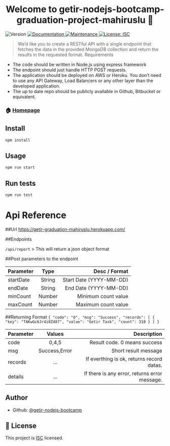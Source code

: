 <h1 align="center">Welcome to getir-nodejs-bootcamp-graduation-project-mahiruslu 👋</h1>
<p>
  <img alt="Version" src="https://img.shields.io/badge/version-1.0.0-blue.svg?cacheSeconds=2592000" />
  <a href="https://github.com/getir-nodejs-bootcamp/getir-nodejs-bootcamp-graduation-project-mahiruslu#readme" target="_blank">
    <img alt="Documentation" src="https://img.shields.io/badge/documentation-yes-brightgreen.svg" />
  </a>
  <a href="https://github.com/getir-nodejs-bootcamp/getir-nodejs-bootcamp-graduation-project-mahiruslu/graphs/commit-activity" target="_blank">
    <img alt="Maintenance" src="https://img.shields.io/badge/Maintained%3F-yes-green.svg" />
  </a>
  <a href="https://github.com/getir-nodejs-bootcamp/getir-nodejs-bootcamp-graduation-project-mahiruslu/blob/master/LICENSE" target="_blank">
    <img alt="License: ISC" src="https://img.shields.io/github/license/getir-nodejs-bootcamp/getir-nodejs-bootcamp-graduation-project-mahiruslu" />
  </a>
</p>

> We’d like you to create a RESTful API with a single endpoint that fetches the data in the provided MongoDB collection and return the results in the requested format.
 Requirements
 - The code should be written in Node.js using express framework
 - The endpoint should just handle HTTP POST requests.
 - The application should be deployed on AWS or Heroku. You don’t need to use any API Gateway, Load Balancers or any other layer than the developed application.
 - The up to date repo should be publicly available in Github, Bitbucket or equivalent.

### 🏠 [Homepage](https://github.com/getir-nodejs-bootcamp/getir-nodejs-bootcamp-graduation-project-mahiruslu#readme)

## Install

```sh
npm install
```

## Usage

```sh
npm run start
```

## Run tests

```sh
npm run test
```
# Api Reference

##Url
https://getir-graduation-mahiruslu.herokuapp.com/

##Endpoints

`/api/report` > This will return a json object format

##Post parameters to the endpoint

| Parameter  | Type  | Desc / Format |
| :------------ |:---------------:| -----:|
| startDate      | String | Start Date (YYYY-MM-DD) |
| endDate      | String        |  End Date (YYYY-MM-DD) |
| minCount | Number        |    Minimum count value |
| maxCount | Number        |    Maximum count value |

##Returning Format
`{
    "code": "0",
    "msg": "Success",
    "records": [
        {
            "key": "TAKwGc6Jr4i8Z487",
            "value": "Getir Task",
            "count": 310
        }
    ]
}`

| Parameter | Values |  Description |
| :------------ |:---------------:| -----:|
| code      | 0,4,5  | Result code. 0 means success |
| msg      | Success,Error    | Short result message |
| records | ...  | If everthing is ok, returns record datas. |
| details | ...  | If there is any error, returns error message. |

## Author

* Github: [@getir-nodejs-bootcamp](https://github.com/getir-nodejs-bootcamp)


## 📝 License

This project is [ISC](https://github.com/getir-nodejs-bootcamp/getir-nodejs-bootcamp-graduation-project-mahiruslu/blob/master/LICENSE) licensed.
